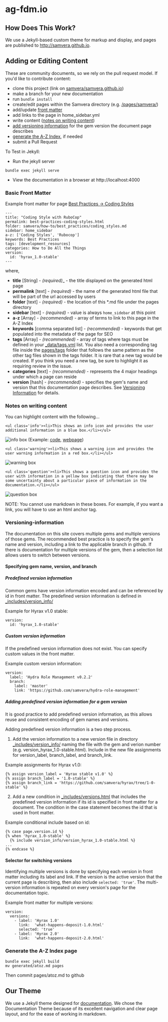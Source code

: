 # ag-fdm.io

<!--
[![Build Status](https://travis-ci.org/samvera/samvera.github.io.svg?branch=master)](https://travis-ci.org/samvera/samvera.github.io)

-->

## How Does This Work?

We use a Jekyll-based custom theme for markup and display, and pages are published to http://samvera.github.io.

## Adding or Editing Content

These are community documents, so we rely on the pull request model. If you'd like to contribute content:

- clone this project (link on [samvera/samvera.github.io](http://samvera.github.io))
- make a branch for your new documentation
- run `bundle install`
- create/edit pages within the Samvera directory (e.g. [/pages/samvera/](https://github.com/samvera/samvera.github.io/tree/master/pages/hydra))
- add/update [front matter](#basic-front-matter)
- add links to the page in home_sidebar.yml
- write content ([notes on writing content](#notes-on-writing-content))
- [add versioning information](#versioning-information) for the gem version the document page describes
- [generate the A-Z Index](#generate-the-a-z-index-page), if needed
- submit a Pull Request

To Test in Jekyll:

* Run the jekyll server

```
bundle exec jekyll serve
```

* View the documentation in a browser at http://localhost:4000

### Basic Front Matter

Example front matter for page [Best Practices -> Coding Styles](https://raw.githubusercontent.com/samvera/samvera.github.io/master/pages/samvera/developer_resources/best_practices/coding_style.md)
```
---
title: "Coding Style with RuboCop"
permalink: best-practices-coding-styles.html
folder: samvera/how-to/best_practices/coding_styles.md
sidebar: home_sidebar
a-z: ['Coding Styles', 'Rubocop']
keywords: Best Practices
tags: [development_resources]
categories: How to Do All the Things
version:
  id: 'hyrax_1.0-stable'
---
```
where,
* **title** [String] - _(required)__ - the title displayed on the generated html page
* **permalink** [text] - _(required)_ - the name of the generated html file that will be part of the url accessed by users
* **folder** [text] - _(required)_ - the location of this *.md file under the pages directory
* **sidebar** [text] - _(required)_ - value is always `home_sidebar` at this point
* **a-z** [Array<Strings>] - _(recommended)_ - array of terms to link to this page in the A-Z Index
* **keywords** [comma separated list] - _(recommended)_ - keywords that get populated into the metadata of the page for SEO
* **tags** [Array<text>] - _(recommended)_ - array of tags where tags must be defined in your [_data/tags.yml](https://github.com/samvera/samvera.github.io/tree/master/_data/tags.yml) list. You also need a corresponding tag file inside the [pages/tags](https://github.com/samvera/samvera.github.io/tree/master/pages/tags) folder that follows the same pattern as the other tag files shown in the tags folder.  It is rare that a new tag would be created.  If you think you need a new tag, be sure to highlight it as requiring review in the issue.
* **categories** [text] - _(recommended)_ - represents the 4 major headings under which a page can reside
* **version** [hash] - _(recommended)_ - specifies the gem's name and version that this documentation page describes.  See [Versioning Information](#versioning-information) for details.

### Notes on writing content

You can highlight content with the following...

```
<ul class='info'><li>This shows an info icon and provides the user additional information in a blue box.</li></ul>
```
![info box](https://github.com/samvera/samvera.github.io/tree/master/assets/images/readme_documentation/info_box.jpg "Info Box")
(Example: [code](https://raw.githubusercontent.com/samvera/samvera.github.io/master/pages/hydra/developer_resources/customize_metadata/hyrax_1.0/generate-work-type.md), [webpage](http://samvera.github.io/customize-metadata-generate-work-type.html))

```
<ul class='warning'><li>This shows a warning icon and provides the user warning information in a red box.</li></ul>
```
![warning box](https://github.com/samvera/samvera.github.io/tree/master/assets/images/readme_documentation/warning_box.jpg "Warning Box")

```
<ul class='question'><li>This shows a question icon and provides the user with information in a yellow box indicating that there may be some uncertainty about a particular piece of information in the documentation.</li></ul>
```
![question box](https://github.com/samvera/samvera.github.io/tree/master/assets/images/readme_documentation/question_box.jpg "Question Box")


NOTE: You cannot use markdown in these boxes.  For example, if you want a link, you will have to use an html anchor tag.

### Versioning-information

The documentation on this site covers multiple gems and multiple versions of those gems.  The recommended best practice is to specify the gem's name and version, including a link to the applicable branch in github.  If there is documentation for multiple versions of the gem, then a selection list allows users to switch between versions.

#### Specifying gem name, version, and branch

##### Predefined version information

Common gems have version information encoded and can be referenced by id in front matter.  The predefined version information is defined in [_includes/version_info/](https://github.com/samvera/samvera.github.io/tree/master/_includes/version_info)

Example for Hyrax v1.0 stable:
```
version:
  id: 'hyrax_1.0-stable'
```

##### Custom version information

If the predefined version information does not exist.  You can specify custom values in the front matter.

Example custom version information:
```
version:
  label: 'Hydra Role Management v0.2.2'
  branch:
    label: 'master'
    link: 'https://github.com/samvera/hydra-role-management'
```

##### Adding predefined version information for a gem version

It is good practice to add predefined version information, as this allows reuse and consistent encoding of gem names and versions.  

Adding predefined version information is a two step process.

1. Add the version information to a new version file in directory [_includes/version_info/](https://github.com/samvera/samvera.github.io/tree/master/_includes/version_info) naming the file with the gem and verion number (e.g. version_hyrax_1.0-stable.html).  Include in the new file assignments for version_label, branch_label, and branch_link.

Example assignments for Hyrax v1.0:
```
{% assign version_label = 'Hyrax stable v1.0' %}
{% assign branch_label = '1.0-stable' %}
{% assign branch_link = 'https://github.com/samvera/hyrax/tree/1-0-stable' %}
```

2. Add a new condition in [_includes/versions.html](https://github.com/samvera/samvera.github.io/tree/master/_includes/versions.html) that includes the predefined version information if its id is specified in front matter for a document.  The condition in the case statement becomes the id that is used in front matter.

Example conditional include based on id:
```
{% case page.version.id %}
{% when 'hyrax_1.0-stable' %}
  {% include version_info/version_hyrax_1.0-stable.html %}
...
{% endcase %}
```

#### Selector for switching versions

Identifying multiple versions is done by specifying each version in front matter including its label and link.  If the version is the active version that the current page is describing, then also include `selected: 'true'`.  The multi-version information is repeated on every version's page for the documentation topic.

Example front matter for multiple versions:
```
version:
  versions:  
    - label: 'Hyrax 1.0'
      link:  'what-happens-deposit-1.0.html'
      selected: 'true'
    - label: 'Hyrax 2.0'
      link:  'what-happens-deposit-2.0.html'  
```

### Generate the A-Z Index page

```
bundle exec jekyll build
mv generated/atoz.md pages
```
Then commit pages/atoz.md to github

## Our Theme

We use a Jekyll theme designed for [documentation](https://github.com/tomjohnson1492/documentation-theme-jekyll). We chose the Documentation Theme because of its excellent navigation and clear page layout, and for the ease of working in markdown.
